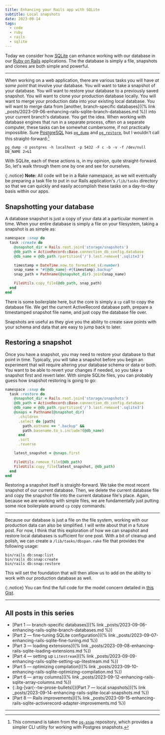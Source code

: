 ```yaml
---
title: Enhancing your Rails app with SQLite
subtitle: Local snapshots
date: 2023-09-14
tags:
  - code
  - ruby
  - rails
  - sqlite
---
```


Today we consider how [SQLite](https://www.sqlite.org/index.html) can enhance working with our database in our [Ruby on Rails](https://rubyonrails.org) applications. The the database is simply a file, snapshots and clones are both simple and powerful.

<!--/summary-->

- - -

When working on a web application, there are various tasks you will have _at some point_ that involve your database. You will want to take a snapshot of your database. You will want to restore your database to a previously saved snapshot. You will want to clone your production database locally. You will want to merge your production data into your existing local database. You will want to merge data from [another, branch-specific databases]({% link _posts/2023-09-06-enhancing-rails-sqlite-branch-databases.md %}) into your current branch's database. You get the idea. When working with database engines that run in a separate process, often on a separate computer, these tasks can be somewhat cumbersome, if not practically impossible. Sure [PostgreSQL](https://www.postgresql.org) has [`pg_dump`](https://www.postgresql.org/docs/current/app-pgdump.html) and [`pg_restore`](https://www.postgresql.org/docs/15/app-pgrestore.html), but I wouldn't call this straight-forward:[^1]

```shell
pg_dump -U postgres -h localhost -p 5432 -F c -b -v -f /dev/null DB_NAME 2>&1
```

With SQLite, each of these actions is, in my opinion, quite straight-forward. So, let's walk through them one by one and see for ourselves.

{:.notice}
**Note:** All code will be in a Rake namespace, as we will eventually be preparing a task file to put in our Rails application's `/lib/tasks` directory so that we can quickly and easily accomplish these tasks on a day-to-day basis within our apps.

## Snapshotting your database

A database snapshot is just a copy of your data at a particular moment in time. When your entire database is simply a file on your filesystem, taking a snapshot is as simple as:

```ruby
namespace :snap do
  task :create do
    @snapshot_dir = Rails.root.join('storage/snapshots')
    @db_path = ActiveRecord::Base.connection_db_config.database
    @db_name = @db_path.rpartition('/').last.remove('.sqlite3')

    timestamp = DateTime.now.to_formatted_s(:number)
    snap_name = "#{@db_name}-#{timestamp}.backup"
    snap_path = Pathname(@snapshot_dir).join(snap_name)

    FileUtils.copy_file(@db_path, snap_path)
  end
end
```

There is some boilerplate here, but the core is simply a `cp` call to copy the database file. We get the current ActiveRecord database path, prepare a timestamped snapshot file name, and just copy the database file over.

Snapshots are useful as they give you the ability to create save points with your schema and data that are easy to jump back to later.

## Restoring a snapshot

Once you have a snapshot, you may need to restore your database to that point in time. Typically, you will take a snapshot before you begin an experiment that will require altering your database schema or data or both. You want to be able to revert your changes if needed, so you take a snapshot first and revert later. With simple SQLite files, you can probably guess how snapshot restoring is going to go:

```ruby
namespace :snap do
  task :restore do
    @snapshot_dir = Rails.root.join('storage/snapshots')
    @db_path = ActiveRecord::Base.connection_db_config.database
    @db_name = @db_path.rpartition('/').last.remove('.sqlite3')
    @snaps = Pathname(@snapshot_dir)
      .children
      .select do |path|
        path.extname == ".backup" &&
        path.basename.to_s.include?(@db_name)
      end
      .sort
      .reverse

    latest_snapshot = @snaps.first

    FileUtils.remove_file(@db_path)
    FileUtils.copy_file(latest_snapshot, @db_path)
  end
end
```

Restoring a snapshot itself is straight-forward. We take the most recent snapshot of our current database. Then, we delete the current database file and copy the snapshot file into the current database file's place. Again, because we are working with simple files, we are fundamentally just putting some nice boilerplate around `cp` copy commands.

- - -

Because our database is just a file on the file system, working with our production data can also be simplified. I will write about that in a future post. For now, I think that this exploration of how we can snapshot and restore local databases is sufficient for one post. With a bit of cleanup and polish, we can create a `/lib/tasks/dbspan.rake` file that provides the following usage:

```shell
bin/rails db:snap:list
bin/rails db:snap:create
bin/rails db:snap:restore
```

This will set the foundation that will then allow us to add on the ability to work with our production database as well.

{:.notice}
You can find the full code for the model concern detailed in [this Gist](https://gist.github.com/fractaledmind/4fe00d226715e8ce7209a525f3d9d98e).

- - -

## All posts in this series

* [Part 1 — branch-specific databases]({% link _posts/2023-09-06-enhancing-rails-sqlite-branch-databases.md %})
* [Part 2 — fine-tuning SQLite configuration]({% link _posts/2023-09-07-enhancing-rails-sqlite-fine-tuning.md %})
* [Part 3 — loading extensions]({% link _posts/2023-09-08-enhancing-rails-sqlite-loading-extensions.md %})
* [Part 4 — setting up `Litestream`]({% link _posts/2023-09-09-enhancing-rails-sqlite-setting-up-litestream.md %})
* [Part 5 — optimizing compilation]({% link _posts/2023-09-10-enhancing-rails-sqlite-optimizing-compilation.md %})
* [Part 6 — array columns]({% link _posts/2023-09-12-enhancing-rails-sqlite-array-columns.md %})
* {:.bg-[var(--tw-prose-bullets)]}[Part 7 — local snapshots]({% link _posts/2023-09-14-enhancing-rails-sqlite-local-snapshots.md %})
* [Part 8 — Rails improvements]({% link _posts/2023-09-15-enhancing-rails-sqlite-activerecord-adapter-improvements.md %})

- - -

[^1]: This command is taken from the [`pg-snap`](https://github.com/iseth/pg-snap/) repository, which provides a simpler CLI utility for working with Postgres snapshots.